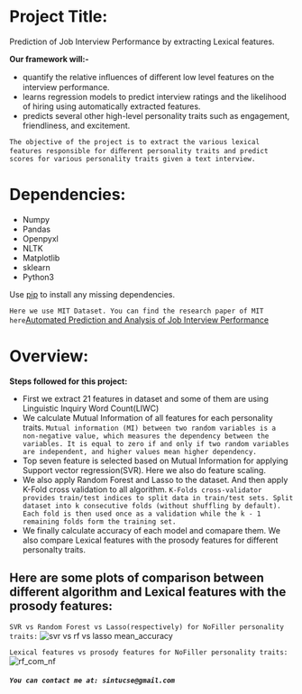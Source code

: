 # Project Title:
Prediction of Job Interview Performance by extracting Lexical features.

**Our framework will:-**
* quantify the relative inﬂuences of diﬀerent low level features on the interview performance.
* learns regression models to predict interview ratings and the likelihood of hiring using automatically extracted features.
* predicts several other high-level personality traits such as engagement, friendliness, and excitement.

`The objective of the project is to extract the various lexical features responsible for diﬀerent personality traits and predict scores for various personality traits given a text interview.`

# Dependencies:
* Numpy
* Pandas
* Openpyxl
* NLTK
* Matplotlib
* sklearn
* Python3

Use [pip](https://pypi.org/project/pip/) to install any missing dependencies.

```Here we use MIT Dataset. You can find the research paper of MIT here```[Automated Prediction and Analysis of Job Interview Performance](https://ieeexplore.ieee.org/document/7579163/)

# Overview:
**Steps followed for this project:**
* First we extract 21 features in dataset and some of them are using Linguistic Inquiry Word Count(LIWC)
* We calculate Mutual Information of all features for each personality traits. `Mutual information (MI) between two random variables is a non-negative value, which measures the dependency between the variables. It is equal to zero if and only if two random variables are independent, and higher values mean higher dependency.`
* Top seven feature is selected based on Mutual Information for applying Support vector regression(SVR). Here we also do feature scaling.
* We also apply Random Forest and Lasso to the dataset. And then apply K-Fold cross validation to all algorithm. `K-Folds cross-validator provides train/test indices to split data in train/test sets. Split dataset into k consecutive folds (without shuffling by default). Each fold is then used once as a validation while the k - 1 remaining folds form the training set.`
* We finally calculate accuracy of each model and comapare them. We also compare Lexical features with the prosody features for different personalty traits.


## Here are some plots of comparison between different algorithm and Lexical features with the prosody features:

`SVR vs Random Forest vs Lasso(respectively) for NoFiller personality traits:`
![svr vs rf vs lasso mean_accuracy](https://user-images.githubusercontent.com/29041062/42410400-bab32d6a-8206-11e8-9f0d-d46f58e02e8d.PNG)



`Lexical features vs prosody features for NoFiller personality traits:`
![rf_com_nf](https://user-images.githubusercontent.com/29041062/42410505-416a1bec-8208-11e8-89e9-d43c2705962e.PNG)

##### `You can contact me at: sintucse@gmail.com`
